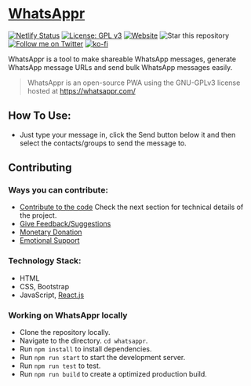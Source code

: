 # [WhatsAppr](https://whatsappr.com)

[![Netlify Status](https://api.netlify.com/api/v1/badges/31dfe589-8aeb-4a06-9684-1723244129ba/deploy-status)](https://app.netlify.com/sites/whatsappr/deploys)
[![License: GPL v3](https://img.shields.io/badge/License-GPLv3-blue.svg)](https://www.gnu.org/licenses/gpl-3.0)
[![Website](https://img.shields.io/website?down_message=Offline&label=Website&up_message=Online&url=https%3A%2F%2Fwhatsappr.com)](https://whatsappr.com)
![Star this repository](https://img.shields.io/github/stars/recurshawn/WhatsAppr?style=social)
[![Follow me on Twitter](https://img.shields.io/twitter/follow/incept_shawn?style=social)](https://twitter.com/incept_shawn)
[![ko-fi](https://www.ko-fi.com/img/githubbutton_sm.svg)](https://ko-fi.com/recurshawn)


WhatsAppr is a tool to make shareable WhatsApp messages, generate WhatsApp message URLs and send bulk WhatsApp messages easily.

> WhatsAppr is an open-source PWA using the GNU-GPLv3 license hosted at https://whatsappr.com/

## How To Use: ##
- Just type your message in, click the Send button below it and then select the contacts/groups to send the message to.

## Contributing ##
### Ways you can contribute: ###
- [Contribute to the code](https://github.com/recurshawn/WhatsAppr) Check the next section for technical details of the project.
- [Give Feedback/Suggestions](https://docs.google.com/forms/d/e/1FAIpQLSei0WGO4ZvCdyD9fiAmV_CAltPz_cIfzULnSif2YPTvGuJIUA/viewform)
- [Monetary Donation](https://ko-fi.com/recurshawn)
- [Emotional Support](https://twitter.com/Incept_shawn)

### Technology Stack: ###
- HTML
- CSS, Bootstrap
- JavaScript, [React.js](https://reactjs.org/)

### Working on WhatsAppr locally ###
- Clone the repository locally. 
- Navigate to the directory. `cd whatsappr`.
- Run `npm install` to install dependencies.
- Run `npm run start` to start the development server.
- Run `npm run test` to test.
- Run `npm run build` to create a optimized production build.

